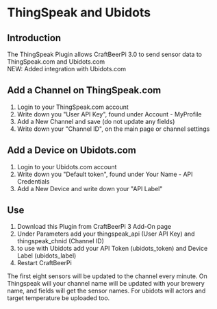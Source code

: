 # ThingSpeak and Ubidots

## Introduction
The ThingSpeak Plugin allows CraftBeerPi 3.0 to send sensor data to ThingSpeak.com and Ubidots.com  
NEW: Added integration with Ubidots.com

## Add a Channel on ThingSpeak.com
1. Login to your ThingSpeak.com account
2. Write down you "User API Key", found under Account - MyProfile
3. Add a New Channel and save (do not update any fields)
4. Write down your "Channel ID", on the main page or channel settings

## Add a Device on Ubidots.com
1. Login to your Ubidots.com account
2. Write down you "Default token", found under Your Name - API Credentials
3. Add a New Device and write down your "API Label"

## Use
1. Download this Plugin from CraftBeerPi 3 Add-On page
2. Under Parameters add your thingspeak_api (User API Key) and thingspeak_chnid (Channel ID)
3. to use with Ubidots add your API Token (ubidots_token) and Device Label (ubidots_label)
4. Restart CraftBeerPi

The first eight sensors will be updated to the channel every minute. 
On Thingspeak will your channel name will be updated with your brewery name, and fields will get the sensor names.
For ubidots will actors and target temperature be uploaded too.
